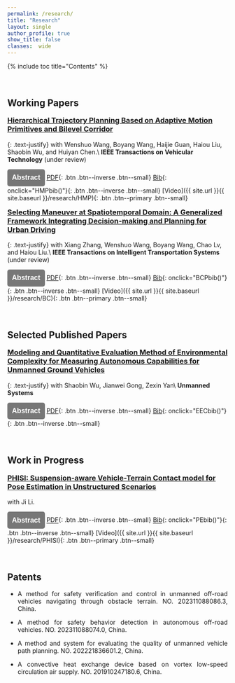 ```yaml
---
permalink: /research/
title: "Research"
layout: single
author_profile: true
show_title: false
classes:  wide
---
```

<!-- 添加目录 -->
{% include toc title="Contents" %}
<!-- 添加折叠框 -->
<head>
  <meta charset="UTF-8">
  <meta name="viewport" content="width=device-width, initial-scale=1.0">
  <style>
    .collapsible {
      /* 背景颜色设置设置 */
      background-color: #777;
      color: white;
      cursor: pointer;
      /* 调整 padding 大小 */
      padding: 0.65em;
      height: auto; /* 自适应高度 */
      /* 宽度设置 */
      width: auto;
      border: 0px solid #555;
      justify-content: space-between; /* 文本两端对齐 */
      /* 字体设置 */
      outline: none;
      font-size: 16px;
      /* 圆角设置 */
      border-top-left-radius: 5px;
      border-top-right-radius: 5px;
      border-bottom-left-radius: 5px; 
      border-bottom-right-radius: 5px; 
      margin-bottom: 1px;
    }
    .justified-text {
            text-align: justify;
    }
    .content {
      padding: 0 12px;
      display: none;
      overflow: hidden;
      background-color: #f1f1f1;
      border-top-left-radius: 10px;
      border-top-right-radius: 10px;
      border-bottom-left-radius: 10px; 
      border-bottom-right-radius: 10px; 
    }

    .content p {
      margin-top: 20px; /* 调整文本距离上边的距离 */
      margin-bottom: 20px; /* 调整文本距离上边的距离 */
      margin-left: 10px; /* 调整文本距离上边的距离 */
      margin-right: 10px; /* 调整文本距离上边的距离 */
    }
  </style>
  <style>
    h3 {
      margin-top: 0.5em; /* 自定义行间距，可以根据需要调整 */
    }
    h2 {
      margin-top: 3em; /* 自定义行间距，可以根据需要调整 */
    }
</style>
</head>

<script>
  function toggleContent(contentId) {
    var content = document.getElementById(contentId);
    if (content.style.display === 'block') {
      content.style.display = 'none';
    } else {
      content.style.display = 'block';
    }
  }
</script>

## Working Papers
<!-- **************************research************************** -->
### [Hierarchical Trajectory Planning Based on Adaptive Motion Primitives and Bilevel Corridor]()
{: .text-justify}
with Wenshuo Wang, Boyang Wang, Haijie Guan, Haiou Liu, Shaobin Wu, and Huiyan Chen.\\
**IEEE Transactions on Vehicular Technology** (under review)

<button class="collapsible" onclick="toggleContent('HMPabstract')"><strong>Abstract</strong></button>
[PDF](){: .btn .btn--inverse .btn--small}
[Bib](javascript:void(0);){: onclick="HMPbib()"}{: .btn .btn--inverse .btn--small}
[Video]({{ site.url }}{{ site.baseurl }}/research/HMP){: .btn .btn--primary .btn--small} 
<!-- [More Info](){: .btn .btn--primary .btn--small} -->
<div class="content" id="HMPabstract">
  <p style="text-align: justify;">
    <strong>Abstract:</strong> This paper presents an efficient and risk-aware search-optimization hierarchical trajectory planning method for automated vehicles in different road structure. The proposed approach incorporates a time-series motion risk field, capturing diverse road structures through a spatiotemporal map. Then, an adaptive motion primitive is developed, dynamically adjusting action time windows based on evolving risk and expected deviation during the search process. This enables efficient and accurate initial trajectory generation. Additionally, a bilevel corridor is introduced to extract the drivable area and rerepresent the risk field, enabling trajectory smoothing to consider motion risk without resorting to non-convex optimization methods. The method is validated through simulation in structured and unstructured scenarios, demonstrating improved efficiency, flexibility, and optimization quality compared to fixed-step search and single-level corridor-based optimization approaches.
    </p>
</div>

<script>
  function HMPbib() {
    var popupContent = "Addendum After Publication of the Paper";
    // 创建一个新的窗口
    var popupWindow = window.open("", "_blank", "width=400, height=300");
    // 在新窗口中写入文本内容
    popupWindow.document.write("<p>" + popupContent + "</p>");
  }
</script>

<!-- **************************research************************** -->
### [Selecting Maneuver at Spatiotemporal Domain: A Generalized Framework Integrating Decision-making and Planning for Urban Driving]()
{: .text-justify}
with Xiang Zhang, Wenshuo Wang, Boyang Wang, Chao Lv, and Haiou Liu.\\
**IEEE Transactions on Intelligent Transportation Systems** (under review)

<button class="collapsible" onclick="toggleContent('BCPabstract')"><strong>Abstract</strong></button>
[PDF](){: .btn .btn--inverse .btn--small}
[Bib](javascript:void(0); ){: onclick="BCPbib()"}{: .btn .btn--inverse .btn--small}
[Video]({{ site.url }}{{ site.baseurl }}/research/BC){: .btn .btn--primary .btn--small}
<!-- [More Info](){: .btn .btn--primary .btn--small} -->

<div class="content" id="BCPabstract">
  <p style="text-align: justify;">
    <strong>Abstract:</strong> The decision-making and planning modules in the autonomous driving system are highly interconnected to cope with various urban driving scenarios. Inconsistent cognition of the drivable area between them can lead to system failure or even pose safety risks. This work bridges the gap and tightly integrates the two modules into a generalizable framework by modelling and estimating maneuvers from various scenarios in the spatiotemporal domain. We abstract different environment elements into a unified spatiotemporal map. Based on this, a novel structure, Behavior Cells (BCs), is presented to describe maneuvers’ domain within lanes in a unit-based manner, and feasible homotopies can be semantically enumerated by the combination of BCs. By modelling as the finite horizon Markov decision process (FHMDP), the BCs combination with the highest benefits is transferred as boundary constraints to the planning process. Finally, the dynamic two-stage optimization uses the simplified mixed-integer quadratic program (MIQP) stage and risk-aware nonlinear programming (NLP) stage to hierarchical generate trajectory with high real-time and convergent. We demonstrate the effectiveness of our framework via simulated experiments with various complex urban driving scenarios, outperforming state-of-the-art baselines in metrics of reliability, real-time, efficiency, comfort, and low-risk performance.
    </p>
</div>

<script>
  function BCPbib() {
    var popupContent = "Addendum After Publication of the Paper";
    // 创建一个新的窗口
    var popupWindow = window.open("", "_blank", "width=400, height=300");
    // 在新窗口中写入文本内容
    popupWindow.document.write("<p>" + popupContent + "</p>");
  }
</script>



## Selected Published Papers
<!-- **************************research************************** -->
### [Modeling and Quantitative Evaluation Method of Environmental Complexity for Measuring Autonomous Capabilities for Unmanned Ground Vehicles]()
{: .text-justify}
with Shaobin Wu, Jianwei Gong, Zexin Yan\\
**Unmanned Systems** 

<button class="collapsible" onclick="toggleContent('EECabstract')"><strong>Abstract</strong></button>
[PDF](){: .btn .btn--inverse .btn--small}
[Bib](javascript:void(0);){: onclick="EECbib()"}{: .btn .btn--inverse .btn--small}
<!-- [More Info](){: .btn .btn--primary .btn--small} -->

<div class="content" id="EECabstract">
  <p style="text-align: justify;">
    <strong>Abstract:</strong> This paper proposes a sampling-based multi-dimensional entropy hierarchical evaluation method to evaluate the environmental complexity for measuring autonomous capabilities of unmanned ground vehicles. Through establishing the multi-dimensional environment model, the complexity of environmental elements in various dimensions is measured by combining the analytic hierarchy process and the improved gravitational field model. Based on the graph entropy and the environment segmentation sampling strategy, the environmental complexity is comprehensively evaluated from the two perspectives of the objective complexity of the environmental structure and the subjective complexity of environmental characteristics. The evaluation of the actual test environment shows that the environmental complexity evaluation model can effectively reflect the individual complexity differences of environmental elements, and achieve the comprehensive complexity evaluation of the environment including multiple test scenarios, which provides a basis for the test scenario design and measuring autonomous capabilities of unmanned ground vehicles.
    </p>
</div>

<script>
  function EECbib() {
    var popupContent = "@article\{wu2023modeling,<br>title=\{Modeling and Quantitative Evaluation Method of Environmental Complexity for Measuring Autonomous Capabilities of Military Unmanned Ground Vehicles\},<br>author=\{Wu, Shaobin and Li, Shihao and Gong, Jianwei and Yan, Zexin\},<br>journal=\{Unmanned Systems\},<br>volume=\{11\},<br>number=\{04\},<br>pages=\{367--382\},<br>year=\{2023\},\npublisher=\{World Scientific\}\}";
    // 创建一个新的窗口
    var popupWindow = window.open("", "_blank", "width=400, height=300");
    // 在新窗口中写入文本内容
    popupWindow.document.write("<p>" + popupContent + "</p>");
  }
</script>


## Work in Progress
### [PHISI: Suspension-aware Vehicle-Terrain Contact model for Pose Estimation in Unstructured Scenarios]()
with Ji Li.

<button class="collapsible" onclick="toggleContent('PEabstract')"><strong>Abstract</strong></button>
[PDF](){: .btn .btn--inverse .btn--small}
[Bib](javascript:void(0); ){: onclick="PEbib()"}{: .btn .btn--inverse .btn--small}
[Video]({{ site.url }}{{ site.baseurl }}/research/PHISI){: .btn .btn--primary .btn--small} 
<!-- [More Info](){: .btn .btn--primary .btn--small} -->

<div class="content" id="PEabstract">
  <p style="text-align: justify;">
    <strong>Abstract:</strong> 
    </p>
</div>

<script>
  function PEbib() {
    var popupContent = "Addendum After Publication of the Paper";
    // 创建一个新的窗口
    var popupWindow = window.open("", "_blank", "width=400, height=300");
    // 在新窗口中写入文本内容
    popupWindow.document.write("<p>" + popupContent + "</p>");
  }
</script>



## Patents
- <div class="justified-text">
        <p>A method for safety verification and control in unmanned off-road vehicles navigating through obstacle terrain. NO. 202311088086.3, China.</p>
  </div>
- <div class="justified-text">
        <p>A method for safety behavior detection in autonomous off-road vehicles. NO. 202311088074.0, China.</p>
  </div>
- <div class="justified-text">
        <p>A method and system for evaluating the quality of unmanned vehicle path planning. NO. 202221836601.2, China.</p>
  </div>
- <div class="justified-text">
        <p>A convective heat exchange device based on vortex low-speed circulation air supply. NO. 201910247180.6, China.</p>
  </div>